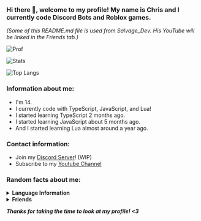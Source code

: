 ### Hi there 👋, welcome to my profile! My name is Chris and I currently code Discord Bots and Roblox games.
*(Some of this README.md file is used from Salvage_Dev. His YouTube will be linked in the Friends tab.)*

![Prof](https://komarev.com/ghpvc/?username=JustRadicalz)

![Stats](https://github-readme-stats.vercel.app/api?username=JustRadicalz&title_color=246bce&text_color=ffffff&bg_color=000000&include_all_commits=true&hide_border=true&hide_title=true)

![Top Langs](https://github-readme-stats.vercel.app/api/top-langs/?username=JustRadicalz&layout=compact&title_color=246bce&text_color=ffffff&bg_color=000000&hide_border=true)

### Information about me:
* I'm 14.
* I currently code with TypeScript, JavaScript, and Lua!
* I started learning TypeScript 2 months ago.
* I started learning JavaScript about 5 months ago.
* And I started learning Lua almost around a year ago.

### Contact information:

* Join my [Discord Server](https://discord.gg/Zr2PwbSFSd)! (WIP)
* Subscribe to my [Youtube Channel](https://www.youtube.com/channel/UCi_dtTBCGpGL_r5YGyrvJyg)

### Random facts about me:
<details>
  <summary><b>Language Information<b></summary>
    I know:
    * JavaScript
    * Lua
    * TypeScript
    * HTML & CSS
    I want to learn:
    * Rust
    * C#
    * Elixir
    * PypeScript ;)

</details>

<details>
  <summary><b>Friends</b></summary>
    * Salvage_Dev/Milo: [![YouTube](https://www.youtube.com/channel/UC7-pjRSGoNEMoIujwOH2Mhw)] & [GitHub](https://github.com/Milo123459).
    
    * Korabi: [YouTube](https://www.youtube.com/channel/UCTTawu7AGSvp6r6n_FWhAZQ) & [GitHub](https://github.com/Korabi20-dev).
    Others will be added here soon.
  
</details>

*Thanks for taking the time to look at my profile! <3* 
